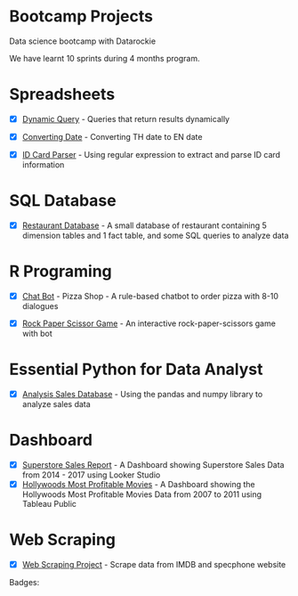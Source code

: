 # Bootcamp Projects

Data science bootcamp with Datarockie

We have learnt 10 sprints during 4 months program.

# Spreadsheets
- [x] [Dynamic Query](https://github.com/nattakarnl/bootcamp_projects/blob/50446a37b338356e239af3748d539ad95bb443f5/Spreadsheets/dynamic_query_create_dropdown_list.pdf) - Queries that return results dynamically
 
- [x] [Converting Date](https://github.com/nattakarnl/bootcamp_projects/blob/50446a37b338356e239af3748d539ad95bb443f5/Spreadsheets/Convert_TH_to_EN_date.pdf) - Converting TH date to EN date
 
- [x] [ID Card Parser](https://github.com/nattakarnl/bootcamp_projects/blob/50446a37b338356e239af3748d539ad95bb443f5/Spreadsheets/ID_Card_Parser.pdf) - Using regular expression to extract and parse ID card information
 
# SQL Database
- [x] [Restaurant Database](https://github.com/nattakarnl/bootcamp_projects/blob/64851f3e7a832dae43de56be974d199b1a228e9f/SQL/restaurant_database.sql) -  A small database of restaurant containing 5 dimension tables and 1 fact table, and some SQL queries to analyze data
 
# R Programing
- [x] [Chat Bot](https://replit.com/@NattakarnL/Pizzaorder?v=1) - Pizza Shop - A rule-based chatbot to order pizza with 8-10 dialogues
 
- [x] [Rock Paper Scissor Game](https://replit.com/@NattakarnL/paoyingchub?v=1) - An interactive rock-paper-scissors game with bot
 
# Essential Python for Data Analyst
- [x] [Analysis Sales Database](https://github.com/nattakarnl/bootcamp_projects/blob/50446a37b338356e239af3748d539ad95bb443f5/Python/Course%20Pandas%20Foundation%20-%20Final%20Project.ipynb) - Using the pandas and numpy library to analyze sales data

# Dashboard
- [x] [Superstore Sales Report](https://lookerstudio.google.com/s/lI2veipijNI) - A Dashboard showing Superstore Sales Data from 2014 - 2017 using Looker Studio
- [x] [Hollywoods Most Profitable Movies](https://public.tableau.com/views/HollywoodsProfitability_dashboard/Dashboard1?:language=en-US&:display_count=n&:origin=viz_share_link) - A Dashboard showing the Hollywoods Most Profitable Movies Data from 2007 to 2011 using Tableau Public

# Web Scraping
- [x] [Web Scraping Project](https://github.com/nattakarnl/bootcamp_projects/blob/2ed2b83c2efbc9f12cb2214fd524b2517634beed/web_scraping_project.pdf) - Scrape data from IMDB and specphone website

Badges:

